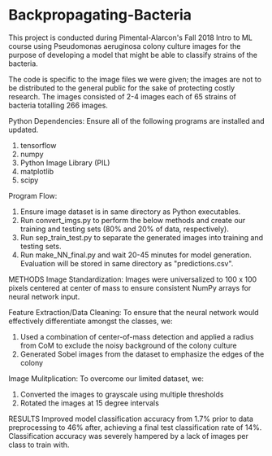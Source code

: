 # Backpropagating-Bacteria
This project is conducted during Pimental-Alarcon's Fall 2018 Intro to ML course using Pseudomonas aeruginosa colony culture images for the purpose of developing a model that might be able to classify strains of the bacteria.

The code is specific to the image files we were given; the images are not to be distributed to the general public for the sake of protecting costly research. The images consisted of 2-4 images each of 65 strains of bacteria totalling 266 images.

Python Dependencies:
Ensure all of the following programs are installed and updated.
1. tensorflow
2. numpy
3. Python Image Library (PIL)
4. matplotlib
5. scipy

Program Flow:
1. Ensure image dataset is in same directory as Python executables.
2. Run convert_imgs.py to perform the below methods and create our training and testing sets (80% and 20% of data, respectively).
3. Run sep_train_test.py to separate the generated images into training and testing sets.
4. Run make_NN_final.py and wait 20-45 minutes for model generation. Evaluation will be stored in same directory as "predictions.csv".


METHODS
Image Standardization:
Images were universalized to 100 x 100 pixels centered at center of mass to ensure consistent NumPy arrays for neural network input.

Feature Extraction/Data Cleaning:
To ensure that the neural network would effectively differentiate amongst the classes, we:
1. Used a combination of center-of-mass detection and applied a radius from CoM to exclude the noisy background of the colony culture
2. Generated Sobel images from the dataset to emphasize the edges of the colony

Image Mulitplication:
To overcome our limited dataset, we:
1. Converted the images to grayscale using multiple thresholds
2. Rotated the images at 15 degree intervals

RESULTS
Improved model classification accuracy from 1.7% prior to data preprocessing to 46% after, achieving a final test classification rate of 14%. Classification accuracy was severely hampered by a lack of images per class to train with.

